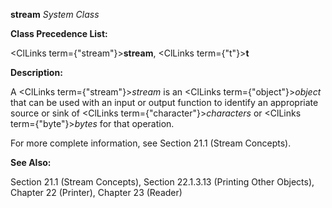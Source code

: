 **stream** *System Class* 



**Class Precedence List:** 



<ClLinks  term={"stream"}><b>stream</b></ClLinks>, <ClLinks  term={"t"}><b>t</b></ClLinks> 



**Description:** 



A <ClLinks  term={"stream"}><i>stream</i></ClLinks> is an <ClLinks  term={"object"}><i>object</i></ClLinks> that can be used with an input or output function to identify an appropriate source or sink of <ClLinks  term={"character"}><i>characters</i></ClLinks> or <ClLinks  term={"byte"}><i>bytes</i></ClLinks> for that operation. 



For more complete information, see Section 21.1 (Stream Concepts). 



**See Also:** 



Section 21.1 (Stream Concepts), Section 22.1.3.13 (Printing Other Objects), Chapter 22 (Printer), Chapter 23 (Reader) 




